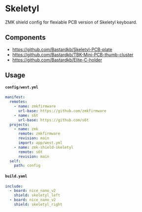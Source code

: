 # Skeletyl

ZMK shield config for flexiable PCB version of Skeletyl keyboard.

## Components ##
- https://github.com/Bastardkb/Skeletyl-PCB-plate
- https://github.com/Bastardkb/TBK-Mini-PCB-thumb-cluster
- https://github.com/Bastardkb/Elite-C-holder

## Usage

#### `config/west.yml`
``` yml
manifest:
  remotes:
    - name: zmkfirmware
      url-base: https://github.com/zmkfirmware
    - name: s6t
      url-base: https://github.com/s6t
  projects:
    - name: zmk
      remote: zmkfirmware
      revision: main
      import: app/west.yml
    - name: zmk-shield-skeletyl
      remote: s6t
      revision: main
  self:
    path: config
```

#### `build.yaml`
``` yml
include:
  - board: nice_nano_v2
    shield: skeletyl_left
  - board: nice_nano_v2
    shield: skeletyl_right
```
